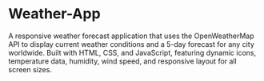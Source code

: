 # Weather-App
A responsive weather forecast application that uses the OpenWeatherMap API to display current weather conditions and a 5-day forecast for any city worldwide. Built with HTML, CSS, and JavaScript, featuring dynamic icons, temperature data, humidity, wind speed, and responsive layout for all screen sizes.
